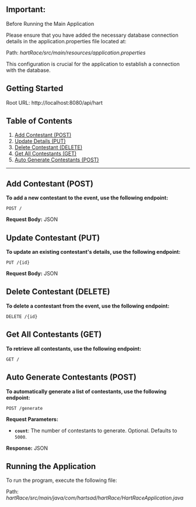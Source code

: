 ## Important:
Before Running the Main Application

Please ensure that you have added the necessary database connection details in the application.properties file located at:

Path: *hartRace/src/main/resources/application.properties*

This configuration is crucial for the application to establish a connection with the database.

## Getting Started
Root URL: http://localhost:8080/api/hart

## Table of Contents
1. [Add Contestant (POST)](#add-contestant-post)
2. [Update Details (PUT)](#update-contestant-put)
3. [Delete Contestant (DELETE)](#delete-contestant-delete)
4. [Get All Contestants (GET)](#get-all-contestants-get)
5. [Auto Generate Contestants (POST)](#auto-generate-contestants-post)

---

## Add Contestant (POST)

**To add a new contestant to the event, use the following endpoint:**

`POST /`

**Request Body:** JSON

## Update Contestant (PUT)

**To update an existing contestant's details, use the following endpoint:**

`PUT /{id}`

**Request Body:** JSON

## Delete Contestant (DELETE)

**To delete a contestant from the event, use the following endpoint:**

`DELETE /{id}`

## Get All Contestants (GET)

**To retrieve all contestants, use the following endpoint:**

`GET /`

## Auto Generate Contestants (POST)

**To automatically generate a list of contestants, use the following endpoint:**

`POST /generate`

**Request Parameters:**

- **`count`**: The number of contestants to generate. Optional. Defaults to `5000`.

**Response:** JSON



## Running the Application
To run the program, execute the following file:

Path: *hartRace/src/main/java/com/hartsad/hartRace/HartRaceApplication.java*

